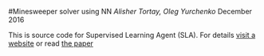 #Minesweeper solver using NN
_Alisher Tortay, Oleg Yurchenko_
December 2016

This is source code for Supervised Learning Agent (SLA). For details [visit a website](http://alishertortay.me/) or read [the paper](https://github.com/Chizhik/minesweeper/blob/master/MLFinalReport.pdf)
